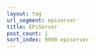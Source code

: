 ```yaml
---
layout: tag
url_segment: episerver
title: EPiServer
post_count: 1
sort_index: 9998-episerver
---
```

